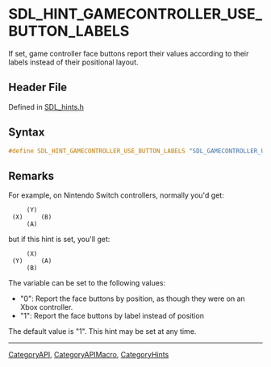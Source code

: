 # SDL_HINT_GAMECONTROLLER_USE_BUTTON_LABELS

If set, game controller face buttons report their values according to their labels instead of their positional layout.

## Header File

Defined in [SDL_hints.h](https://github.com/libsdl-org/SDL/blob/SDL2/include/SDL_hints.h)

## Syntax

```c
#define SDL_HINT_GAMECONTROLLER_USE_BUTTON_LABELS "SDL_GAMECONTROLLER_USE_BUTTON_LABELS"
```

## Remarks

For example, on Nintendo Switch controllers, normally you'd get:

```
     (Y)
 (X)     (B)
     (A)
```

but if this hint is set, you'll get:

```
     (X)
 (Y)     (A)
     (B)
```

The variable can be set to the following values:

- "0": Report the face buttons by position, as though they were on an Xbox
  controller.
- "1": Report the face buttons by label instead of position

The default value is "1". This hint may be set at any time.





----
[CategoryAPI](CategoryAPI), [CategoryAPIMacro](CategoryAPIMacro), [CategoryHints](CategoryHints)

